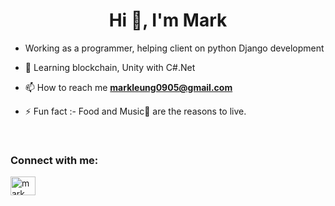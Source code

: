 <h1 align="center">Hi 👋, I'm Mark</h1>

- Working as a programmer, helping client on python Django development

- 🌱 Learning blockchain, Unity with C#.Net

- 📫 How to reach me **markleung0905@gmail.com**

- ⚡ Fun fact :- Food and Music🎵 are the reasons to live.

<br>

<h3 align="left">Connect with me:</h3>
<p align="left">
  <a href="https://www.linkedin.com/in/gkmarkleung/" target="blank"><img align="center"
      src="https://raw.githubusercontent.com/rahuldkjain/github-profile-readme-generator/master/src/images/icons/Social/linked-in-alt.svg"
      alt="mark leung" height="30" width="40" /></a>
</p>
